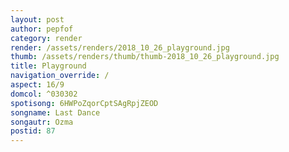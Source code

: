 ```yaml
---
layout: post
author: pepfof
category: render
render: /assets/renders/2018_10_26_playground.jpg
thumb: /assets/renders/thumb/thumb-2018_10_26_playground.jpg
title: Playground
navigation_override: /
aspect: 16/9
domcol: ^030302
spotisong: 6HWPoZqorCptSAgRpjZEOD
songname: Last Dance
songautr: Ozma
postid: 87
---
```


<!--USER BEGIN 1-->

<!--USER END 1-->

<!--more-->
<!--USER BEGIN 2-->

<!--USER END 2-->


